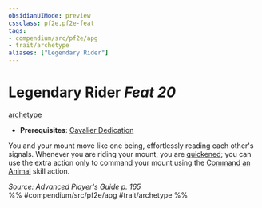 ```yaml
---
obsidianUIMode: preview
cssclass: pf2e,pf2e-feat
tags:
- compendium/src/pf2e/apg
- trait/archetype
aliases: ["Legendary Rider"]
---
```

# Legendary Rider  *Feat 20*  
[archetype](../../rules/traits/archetype.md)  

- **Prerequisites**: [Cavalier Dedication](cavalier-dedication-apg.md)

You and your mount move like one being, effortlessly reading each other's signals. Whenever you are riding your mount, you are [quickened](../../rules/conditions.md#Quickened); you can use the extra action only to command your mount using the [Command an Animal](../../rules/actions/command-an-animal.md) skill action.

*Source: Advanced Player's Guide p. 165*  
%% #compendium/src/pf2e/apg #trait/archetype %%
